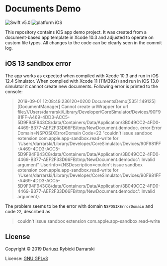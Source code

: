 # Documents Demo

![Swift v5.0](https://img.shields.io/badge/swift-v5.0-orange.svg)
![platform iOS](https://img.shields.io/badge/platform-iOS-blue.svg)

This repository contains iOS app demo project. It was created from a document-based app template in Xcode 10.3 and adjusted to operate on custom file types. All changes to the code can be clearly seen in the commit log.

## iOS 13 sandbox error

The app works as expected when compiled with Xcode 10.3 and run in iOS 12.4 Simulator. When compiled with Xcode 11 (11M392r) and run in iOS 13.0 simulator it cannot create new documents. Following error is printed to the console:

> 2019-09-01 12:08:49.236120+0200 DocumentsDemo[5351:149125] [DocumentManager] Cannot create urlWrapper for url file:///Users/darrarski/Library/Developer/CoreSimulator/Devices/90F981FF-A469-4DD3-ACC5-5D9F94F943C8/data/Containers/Data/Application/3B049CC2-4FD0-4469-B377-AEF2F33D66FB/tmp/NewDocument.demodoc. error Error Domain=NSPOSIXErrorDomain Code=22 "couldn't issue sandbox extension com.apple.app-sandbox.read-write for '/Users/darrarski/Library/Developer/CoreSimulator/Devices/90F981FF-A469-4DD3-ACC5-5D9F94F943C8/data/Containers/Data/Application/3B049CC2-4FD0-4469-B377-AEF2F33D66FB/tmp/NewDocument.demodoc': Invalid argument" UserInfo={NSDescription=couldn't issue sandbox extension com.apple.app-sandbox.read-write for '/Users/darrarski/Library/Developer/CoreSimulator/Devices/90F981FF-A469-4DD3-ACC5-5D9F94F943C8/data/Containers/Data/Application/3B049CC2-4FD0-4469-B377-AEF2F33D66FB/tmp/NewDocument.demodoc': Invalid argument}.

The problem seems to be the error with domain `NSPOSIXErrorDomain` and code `22`, described as 

> couldn't issue sandbox extension com.apple.app-sandbox.read-write

## License

Copyright © 2019 Dariusz Rybicki Darrarski

License: [GNU GPLv3](LICENSE)
